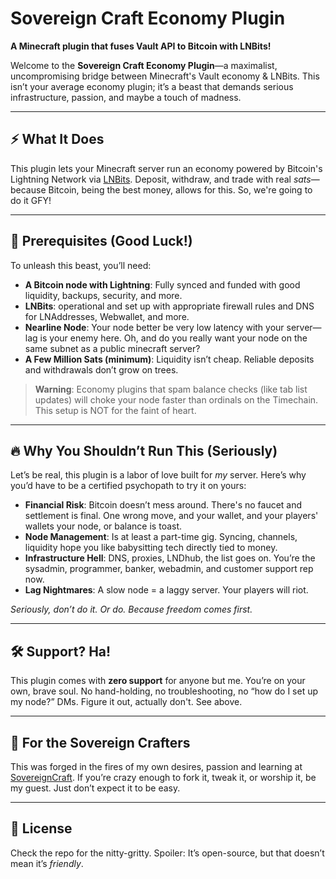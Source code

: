 ﻿# Sovereign Craft Economy Plugin

**A Minecraft plugin that fuses Vault API to Bitcoin with LNBits!**

Welcome to the **Sovereign Craft Economy Plugin**—a maximalist, uncompromising bridge between Minecraft's Vault economy & LNBits. This isn’t your average economy plugin; it’s a beast that demands serious infrastructure, passion, and maybe a touch of madness.

---

## ⚡️ What It Does
This plugin lets your Minecraft server run an economy powered by Bitcoin's Lightning Network via [LNBits](https://lnbits.com/). Deposit, withdraw, and trade with real *sats*—because Bitcoin, being the best money, allows for this. So, we're going to do it GFY!

---

## 🚨 Prerequisites (Good Luck!)
To unleash this beast, you’ll need:
- **A Bitcoin node with Lightning**: Fully synced and funded with good liquidity, backups, security, and more.
- **LNBits**: operational and set up with appropriate firewall rules and DNS for LNAddresses, Webwallet, and more.
- **Nearline Node**: Your node better be very low latency with your server—lag is your enemy here. Oh, and do you really want your node on the same subnet as a public minecraft server?
- **A Few Million Sats (minimum)**: Liquidity isn’t cheap. Reliable deposits and withdrawals don’t grow on trees.

> **Warning**: Economy plugins that spam balance checks (like tab list updates) will choke your node faster than ordinals on the Timechain. This setup is NOT for the faint of heart.

---

## 🔥 Why You Shouldn’t Run This (Seriously)
Let’s be real, this plugin is a labor of love built for *my* server. Here’s why you’d have to be a certified psychopath to try it on yours:
- **Financial Risk**: Bitcoin doesn’t mess around. There's no faucet and settlement is final. One wrong move, and your wallet, and your players' wallets your node, or balance is toast.
- **Node Management**: Is at least a part-time gig. Syncing, channels, liquidity hope you like babysitting tech directly tied to money.
- **Infrastructure Hell**: DNS, proxies, LNDhub, the list goes on. You’re the sysadmin, programmer, banker, webadmin, and customer support rep now.
- **Lag Nightmares**: A slow node = a laggy server. Your players will riot.

*Seriously, don’t do it. Or do. Because freedom comes first.*

---

## 🛠️ Support? Ha!
This plugin comes with **zero support** for anyone but me. You’re on your own, brave soul. No hand-holding, no troubleshooting, no “how do I set up my node?” DMs. Figure it out, actually don't. See above.

---

## 🌟 For the Sovereign Crafters
This was forged in the fires of my own desires, passion and learning at [SovereignCraft](https://sovereigncraft.com). If you’re crazy enough to fork it, tweak it, or worship it, be my guest. Just don’t expect it to be easy.

---

## 📜 License
Check the repo for the nitty-gritty. Spoiler: It’s open-source, but that doesn’t mean it’s *friendly*.


